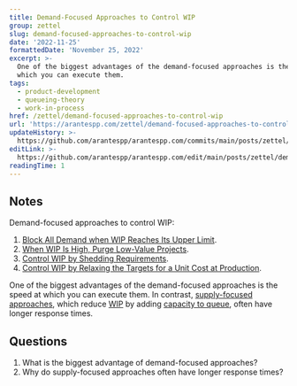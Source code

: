 ```yaml
---
title: Demand-Focused Approaches to Control WIP
group: zettel
slug: demand-focused-approaches-to-control-wip
date: '2022-11-25'
formattedDate: 'November 25, 2022'
excerpt: >-
  One of the biggest advantages of the demand-focused approaches is the speed at
  which you can execute them.
tags:
  - product-development
  - queueing-theory
  - work-in-process
href: /zettel/demand-focused-approaches-to-control-wip
url: 'https://arantespp.com/zettel/demand-focused-approaches-to-control-wip'
updateHistory: >-
  https://github.com/arantespp/arantespp.com/commits/main/posts/zettel/demand-focused-approaches-to-control-wip.md
editLink: >-
  https://github.com/arantespp/arantespp.com/edit/main/posts/zettel/demand-focused-approaches-to-control-wip.md
readingTime: 1
---
```


## Notes

Demand-focused approaches to control WIP:

1. [Block All Demand when WIP Reaches Its Upper Limit](/zettel/block-all-demand-when-wip-reaches-its-upper-limit).
1. [When WIP Is High, Purge Low-Value Projects](/zettel/when-wip-is-high-purge-low-value-projects).
1. [Control WIP by Shedding Requirements](/zettel/control-wip-by-shedding-requirements).
1. [Control WIP by Relaxing the Targets for a Unit Cost at Production](/zettel/control-wip-by-relaxing-the-targets-for-a-unit-cost-at-production).

One of the biggest advantages of the demand-focused approaches is the speed at which you can execute them. In contrast, [supply-focused approaches](/zettel/supply-focused-approaches-to-control-wip), which reduce [WIP](/zettel/work-in-process-wip) by adding [capacity to queue](/zettel/queue-capacity-utilization), often have longer response times.

## Questions

1. What is the biggest advantage of demand-focused approaches?
1. Why do supply-focused approaches often have longer response times?
